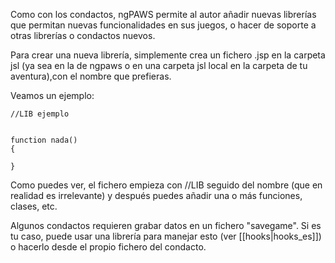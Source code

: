 Como con los condactos, ngPAWS permite al autor añadir nuevas librerías que permitan nuevas funcionalidades en sus juegos, o hacer de soporte a otras librerías o condactos nuevos.

Para crear una nueva librería, simplemente crea un fichero .jsp en la carpeta jsl (ya sea en la de ngpaws o en una carpeta jsl local en la carpeta de tu aventura),con el nombre que prefieras.

Veamos un ejemplo:

```
//LIB ejemplo


function nada()
{

}
```

Como puedes ver, el fichero empieza con //LIB seguido del nombre (que en realidad es irrelevante) y después puedes añadir una o más funciones, clases, etc.

Algunos condactos requieren grabar datos en un fichero "savegame". Si es tu caso, puede usar una librería para manejar esto (ver [[hooks|hooks_es]]) o hacerlo desde el propio fichero del condacto.
